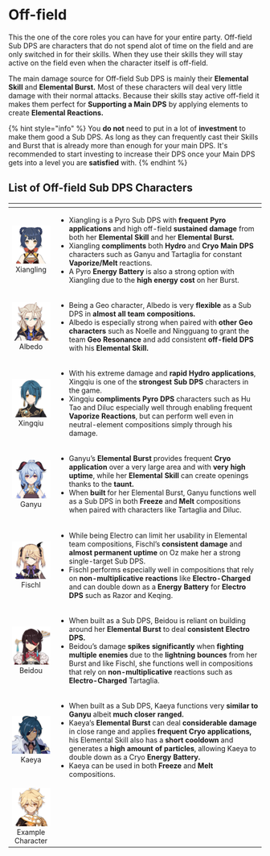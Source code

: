 # Off-field

This the one of the core roles you can have for your entire party. Off-field Sub DPS are characters that do not spend alot of time on the field and are only switched in for their skills. When they use their skills they will stay active on the field even when the character itself is off-field.

The main damage source for Off-field Sub DPS is mainly their **Elemental Skill** and **Elemental Burst.** Most of these characters will deal very little damage with their normal attacks. Because their skills stay active off-field it makes them perfect for **Supporting a Main DPS** by applying elements to create **Elemental Reactions.**

{% hint style="info" %}
You **do not** need to put in a lot of **investment** to make them good a Sub DPS. As long as they can frequently cast their Skills and Burst that is already more than enough for your main DPS. It's recommended to start investing to increase their DPS once your Main DPS gets into a level you are **satisfied** with.
{% endhint %}

## List of **Off-field Sub** DPS Characters

<table>
  <thead>
    <tr>
      <th style="text-align:center"></th>
      <th style="text-align:left"></th>
    </tr>
  </thead>
  <tbody>
    <tr>
      <td style="text-align:center">
        <img src="../../.gitbook/assets/ui_avataricon_xiangling.png" alt/>
        <br />Xiangling</td>
      <td style="text-align:left">
        <ul>
          <li>Xiangling is a Pyro Sub DPS with <b>frequent Pyro applications</b> and high
            off-field <b>sustained damage</b> from both her <b>Elemental Skill</b> and
            her <b>Elemental Burst.</b> 
          </li>
          <li>Xiangling <b>compliments</b> both <b>Hydro </b>and<b> Cryo</b>  <b>Main DPS</b> characters
            such as Ganyu and Tartaglia for constant <b>Vaporize/Melt</b> reactions.</li>
          <li>A Pyro <b>Energy Battery</b> is also a strong option with Xiangling due
            to the <b>high energy cost</b> on her Burst.</li>
        </ul>
      </td>
    </tr>
    <tr>
      <td style="text-align:center">
        <img src="../../.gitbook/assets/ui_avataricon_albedo.png" alt/>
        <br />Albedo</td>
      <td style="text-align:left">
        <ul>
          <li>Being a Geo character, Albedo is very <b>flexible</b> as a Sub DPS in <b>almost all team compositions.</b> 
          </li>
          <li>Albedo is especially strong when paired with <b>other Geo characters</b> such
            as Noelle and Ningguang to grant the team <b>Geo Resonance</b> and add consistent <b>off-field DPS</b> with
            his <b>Elemental Skill.</b>
          </li>
        </ul>
      </td>
    </tr>
    <tr>
      <td style="text-align:center">
        <img src="../../.gitbook/assets/ui_avataricon_xingqiu.png" alt/>
        <br />Xingqiu</td>
      <td style="text-align:left">
        <ul>
          <li>With his extreme damage and <b>rapid Hydro applications</b>, Xingqiu is
            one of the <b>strongest Sub DPS</b> characters in the game.</li>
          <li>Xingqiu <b>compliments Pyro DPS</b> characters such as Hu Tao and Diluc
            especially well through enabling frequent <b>Vaporize Reactions</b>, but
            can perform well even in neutral-element compositions simply through his
            damage.</li>
        </ul>
      </td>
    </tr>
    <tr>
      <td style="text-align:center">
        <img src="../../.gitbook/assets/ui_avataricon_ganyu.png" alt/>
        <br />Ganyu</td>
      <td style="text-align:left">
        <ul>
          <li>Ganyu&#x2019;s <b>Elemental Burst</b> provides frequent <b>Cryo application</b> over
            a very large area and with <b>very high uptime</b>, while her <b>Elemental Skill</b> can
            create openings thanks to the <b>taunt. </b>
          </li>
          <li>When <b>built</b> for her Elemental Burst, Ganyu functions well as a Sub
            DPS in both <b>Freeze</b> and <b>Melt</b> compositions when paired with characters
            like Tartaglia and Diluc.</li>
        </ul>
      </td>
    </tr>
    <tr>
      <td style="text-align:center">
        <img src="../../.gitbook/assets/ui_avataricon_fischl.png" alt/>
        <br />Fischl</td>
      <td style="text-align:left">
        <ul>
          <li>While being Electro can limit her usability in Elemental team compositions,
            Fischl&#x2019;s <b>consistent damage</b> and <b>almost permanent uptime</b> on
            Oz make her a strong single-target Sub DPS.</li>
          <li>Fischl performs especially well in compositions that rely on <b>non-multiplicative reactions</b> like <b>Electro-Charged</b> and
            can double down as a <b>Energy Battery</b> for <b>Electro DPS</b> such as Razor
            and Keqing.</li>
        </ul>
      </td>
    </tr>
    <tr>
      <td style="text-align:center">
        <img src="../../.gitbook/assets/ui_avataricon_beidou.png" alt/>
        <br />Beidou</td>
      <td style="text-align:left">
        <ul>
          <li>When built as a Sub DPS, Beidou is reliant on building around her <b>Elemental Burst</b> to
            deal <b>consistent Electro DPS.</b> 
          </li>
          <li>Beidou&#x2019;s damage <b>spikes significantly</b> when <b>fighting multiple enemies</b> due
            to the <b>lightning bounces</b> from her Burst and like Fischl, she functions
            well in compositions that<b> </b>rely on <b>non-multiplicative</b> reactions
            such as <b>Electro-Charged</b> Tartaglia.</li>
        </ul>
      </td>
    </tr>
    <tr>
      <td style="text-align:center">
        <img src="../../.gitbook/assets/ui_avataricon_kaeya.png" alt/>
        <br />Kaeya</td>
      <td style="text-align:left">
        <ul>
          <li>When built as a Sub DPS, Kaeya functions very <b>similar to Ganyu</b> albeit <b>much closer ranged.</b> 
          </li>
          <li>Kaeya&#x2019;s <b>Elemental Burst</b> can deal <b>considerable damage</b> in
            close range and applies <b>frequent Cryo applications,</b> his Elemental
            Skill also has a <b>short cooldown</b> and generates a <b>high amount of particles</b>,
            allowing Kaeya to double down as a Cryo <b>Energy Battery. </b>
          </li>
          <li>Kaeya can be used in both <b>Freeze</b> and <b>Melt</b> compositions.</li>
        </ul>
      </td>
    </tr>
    <tr>
      <td style="text-align:center">
        <img src="../../.gitbook/assets/ui_avataricon_aether.png" alt/>
        <br />Example Character</td>
      <td style="text-align:left"></td>
    </tr>
  </tbody>
</table>

